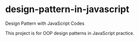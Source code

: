 # design-pattern-in-javascript
Design Pattern with JavaScript Codes


This project is for OOP design patterns in JavaScript practice.
